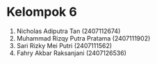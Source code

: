 # Kelompok 6
1. Nicholas Adiputra Tan (2407112674)
2. Muhammad Rizqy Putra Pratama (2407111902)
3. Sari Rizky Mei Putri (2407111562)
4. Fahry Akbar Raksanjani (2407126536)

